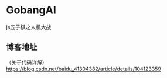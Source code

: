 # GobangAI
js五子棋之人机大战



## 博客地址 
（关于代码详解）
https://blog.csdn.net/baidu_41304382/article/details/104123359
